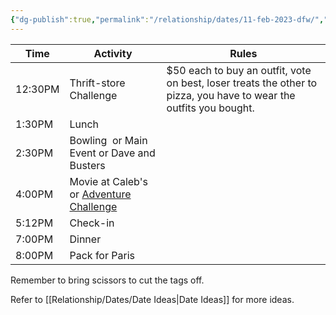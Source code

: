 ```yaml
---
{"dg-publish":true,"permalink":"/relationship/dates/11-feb-2023-dfw/","created":"","updated":""}
---
```



| Time    | Activity                                                                                                       | Rules                                                                                                              |
| ------- | -------------------------------------------------------------------------------------------------------------- | ------------------------------------------------------------------------------------------------------------------ |
| 12:30PM | Thrift-store Challenge                                                                                         | $50 each to buy an outfit, vote on best, loser treats the other to pizza, you have to wear the outfits you bought. |
| 1:30PM  | Lunch                                                                                                          |                                                                                                                    |
| 2:30PM  | Bowling  or Main Event or Dave and Busters                                                                     |                                                                                                                    |
| 4:00PM  | Movie at Caleb's or [Adventure Challenge](https://www.theadventurechallenge.com/products/couples-edition-book) |                                                                                                                    |
| 5:12PM  | Check-in                                                                                                       |                                                                                                                    |
| 7:00PM  | Dinner                                                                                                         |                                                                                                                    |
| 8:00PM  | Pack for Paris                                                                                                 |                                                                                                                    |

Remember to bring scissors to cut the tags off. 

Refer to [[Relationship/Dates/Date Ideas\|Date Ideas]] for more ideas.